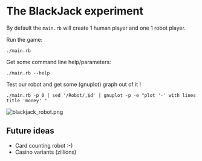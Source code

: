 # The BlackJack experiment

By default the `main.rb` will create 1 human player and one 1 robot player.

Run the game:

    ./main.rb

Get some command line help/parameters:

    ./main.rb --help

Test our robot and get some (gnuplot) graph out of it !

    ./main.rb -p 0 | sed '/Robot/,$d' | gnuplot -p -e "plot '-' with lines title 'money' "

![blackjack_robot.png](http://i.imgur.com/LVT5om.jpg)

## Future ideas

* Card counting robot :-)
* Casino variants (zillions)
